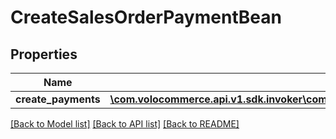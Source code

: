 # CreateSalesOrderPaymentBean

## Properties
Name | Type | Description | Notes
------------ | ------------- | ------------- | -------------
**create_payments** | [**\com.volocommerce.api.v1.sdk.invoker\com.volocommerce.api.v1.sdk.model\SalesOrderPaymentBean**](SalesOrderPaymentBean.md) |  | [optional] 

[[Back to Model list]](../README.md#documentation-for-models) [[Back to API list]](../README.md#documentation-for-api-endpoints) [[Back to README]](../README.md)


